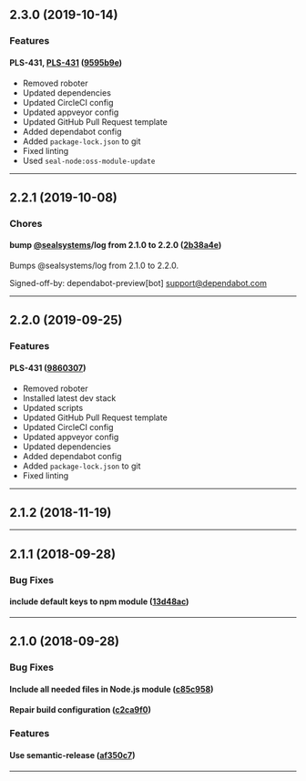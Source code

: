 ## 2.3.0 (2019-10-14)

### Features


#### PLS-431, [PLS-431](https://jira.sealsystems.de/jira/browse/PLS-431) ([9595b9e](https://github.com/sealsystems/node-tlscert/commit/9595b9e))

- Removed roboter
 - Updated dependencies
 - Updated CircleCI config
 - Updated appveyor config
 - Updated GitHub Pull Request template
 - Added dependabot config
 - Added `package-lock.json` to git
 - Fixed linting
 - Used `seal-node:oss-module-update`


---

## 2.2.1 (2019-10-08)

### Chores


#### bump [@sealsystems](https://github.com/sealsystems)/log from 2.1.0 to 2.2.0 ([2b38a4e](https://github.com/sealsystems/node-tlscert/commit/2b38a4e))

Bumps @sealsystems/log from 2.1.0 to 2.2.0.

Signed-off-by: dependabot-preview[bot] <support@dependabot.com>


---

## 2.2.0 (2019-09-25)

### Features


#### PLS-431 ([9860307](https://github.com/sealsystems/node-tlscert/commit/9860307))

- Removed roboter
 - Installed latest dev stack
 - Updated scripts
 - Updated GitHub Pull Request template
 - Updated CircleCI config
 - Updated appveyor config
 - Updated dependencies
 - Added dependabot config
 - Added `package-lock.json` to git
 - Fixed linting


---

## 2.1.2 (2018-11-19)



---

## 2.1.1 (2018-09-28)

### Bug Fixes


#### include default keys to npm module ([13d48ac](https://github.com/sealsystems/node-tlscert/commit/13d48ac))



---

## 2.1.0 (2018-09-28)

### Bug Fixes


#### Include all needed files in Node.js module ([c85c958](https://github.com/sealsystems/node-tlscert/commit/c85c958))

#### Repair build configuration ([c2ca9f0](https://github.com/sealsystems/node-tlscert/commit/c2ca9f0))

### Features


#### Use semantic-release ([af350c7](https://github.com/sealsystems/node-tlscert/commit/af350c7))



---
